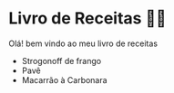 # Livro de Receitas :man_cook:

Olá! bem vindo ao meu livro de receitas 

* Strogonoff de frango
* Pavê
* Macarrão à Carbonara

